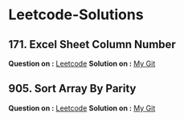 # Leetcode-Solutions

## 171. Excel Sheet Column Number

**Question on :** [Leetcode](https://leetcode.com/problems/excel-sheet-column-number/)
**Solution on :** [My Git](https://github.com/AmanSilawat/Leetcode-Solutions/tree/master/Easy/Math/171.%20Excel%20Sheet%20Column%20Number/)


## 905. Sort Array By Parity

**Question on :** [Leetcode](https://leetcode.com/problems/sort-array-by-parity/)
**Solution on :** [My Git](https://github.com/AmanSilawat/Leetcode-Solutions/tree/master/Easy/Array/905.%20Sort%20Array%20By%20Parity/)